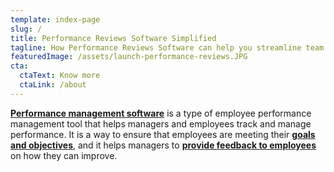 ```yaml
---
template: index-page
slug: /
title: Performance Reviews Software Simplified
tagline: How Performance Reviews Software can help you streamline team performance
featuredImage: /assets/launch-performance-reviews.JPG
cta:
  ctaText: Know more
  ctaLink: /about
---
```

**[Performance management software](https://www.performancereviewssoftware.com/about)** is a type of employee performance management tool that helps managers and employees track and manage performance. It is a way to ensure that employees are meeting their **[goals and objectives](https://www.performancereviewssoftware.com/why-smart-goals-are-effective)**, and it helps managers to **[provide feedback to employees](https://www.performancereviewssoftware.com/how-to-give-more-meaningful-feedback)** on how they can improve.
